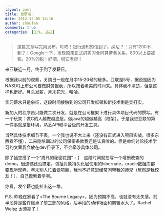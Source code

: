 ```yaml
---
layout: post
title: 发薪啦！
date: 2012-12-05 14:16
author: zhoufan
comments: true
categories: [工作, 述己]
---
```

<blockquote>这篇文章写完刚发布，叮咚！银行通知短信到了。纳尼？！只有1200不到？！Google一下，发现原来正式的实习合同算劳务关系，800以上要被税，20%的税！好吧，税它老母！</blockquote>
来亚联近一月，终于到了发薪日。

根据我以前的观察，关饷日一般在月中15-20号的居多。亚联是5号，据说是因为NASDQ上市公司要做财务报表，所以按着老美的时间来。具体我不清楚，但是这样也挺好。月头发薪，月末花光，哈哈。

实习薪水只是象征，这段时间接触到的公司开发框架和新技术倒是实打实。

新加入的程序员只能做二次开发，就是在公司框架下进行具体项目代码的撰写。有一个玩笑：做C的人越做越底层，做java的越做越高（框架）。于是我进亚联的第一件事就是搭环境，熟悉API和平台级的开发工具。

当然具体技术细节不表，一个我也说不大上来（还没有正式进入项目实战，很多东西看不懂），二来刚培训过的公司保密条款我还是认真听的。但是单纯讨论技术学习的文章我会放在dev目录下，不会牵涉具体公司。

除了抽空搭了一个“周凡的秘密花园” <strong> : ）  </strong>这段时间就在写一个增删改查的demo，很遗憾还没搞定，包括对象持久化层使用的hibernate，oracle数据库都要现学现弄。年末别人忙着做项目，我也不好意思经常问带我的师兄（居然是我校友！），自己摸索着学呗。

你看，发个薪也能扯出这一堆。

P.S. 昨晚在家看了&lt;The Bourne Legacy&gt;，因为预期不高，也就没有太失落。前半段算是些许继承了前三部的风格，后半段的动作场面和剪辑水大了。Rachel Weisz 太漂亮了！
